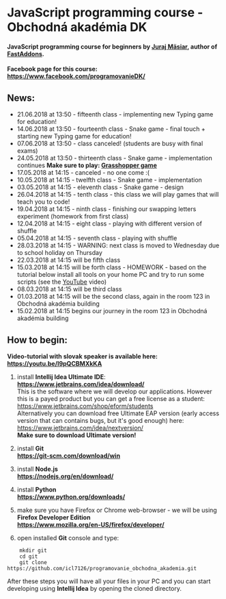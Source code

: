 # JavaScript programming course - Obchodná akadémia DK


#### JavaScript programming course for beginners by [Juraj Mäsiar](https://www.linkedin.com/in/juraj-m%C3%A4siar-a0648b73), author of [FastAddons](https://fastaddons.com/).


**Facebook page for this course: https://www.facebook.com/programovanieDK/**


## News:
- 21.06.2018 at 13:50 - fifteenth class - implementing new Typing game for education!
- 14.06.2018 at 13:50 - fourteenth class - Snake game - final touch + starting new Typing game for education!
- 07.06.2018 at 13:50 - class canceled! (students are busy with final exams)
- 24.05.2018 at 13:50 - thirteenth class - Snake game - implementation continues **Make sure to play: [Grasshopper game](https://grasshopper.codes/)**
- 17.05.2018 at 14:15 - canceled - no one come :(
- 10.05.2018 at 14:15 - twelfth class - Snake game - implementation
- 03.05.2018 at 14:15 - eleventh class - Snake game - design
- 26.04.2018 at 14:15 - tenth class - this class we will play games that will teach you to code!
- 19.04.2018 at 14:15 - ninth class - finishing our swapping letters experiment (homework from first class)
- 12.04.2018 at 14:15 - eight class - playing with different version of shuffle 
- 05.04.2018 at 14:15 - seventh class - playing with shuffle
- 28.03.2018 at 14:15 - WARNING: next class is moved to Wednesday due to school holiday on Thursday
- 22.03.2018 at 14:15 will be fifth class
- 15.03.2018 at 14:15 will be forth class - HOMEWORK - based on the tutorial below install all tools on your home PC and try to run some scripts (see the [YouTube](https://youtu.be/l9pQCBMXkKA) video)
- 08.03.2018 at 14:15 will be third class
- 01.03.2018 at 14:15 will be the second class, again in the room 123 in Obchodná akadémia building
- 15.02.2018 at 14:15 begins our journey in the room 123 in Obchodná akadémia building


## How to begin:

**Video-tutorial with slovak speaker is available here: https://youtu.be/l9pQCBMXkKA**

1) install **Intellij Idea Ultimate IDE**:  
 **https://www.jetbrains.com/idea/download/**  
This is the software where we will develop our applications. 
However this is a payed product but you can get a free license as a student:  
https://www.jetbrains.com/shop/eform/students  
Alternatively you can download free Ultimate EAP version (early access version that can contains bugs, but it's good enough) here:  
https://www.jetbrains.com/idea/nextversion/  
**Make sure to download Ultimate version!**

2) install **Git**  
**https://git-scm.com/download/win**

3) install **Node.js**  
**https://nodejs.org/en/download/**

4) install **Python**  
**https://www.python.org/downloads/**

4) make sure you have Firefox or Chrome web-browser - we will be using **Firefox Developer Edition**  
**https://www.mozilla.org/en-US/firefox/developer/**

5) open installed **Git** console and type:

```console
    mkdir git
    cd git
    git clone https://github.com/icl7126/programovanie_obchodna_akademia.git
```
After these steps you will have all your files in your PC and you can start developing using **Intellij Idea** by opening the cloned directory.
